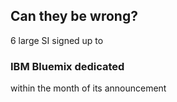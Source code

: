 ##  Can they be wrong?

6 large SI signed up to
### IBM Bluemix dedicated
within the month of its announcement
